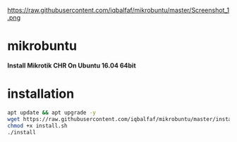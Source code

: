 <img>https://raw.githubusercontent.com/iqbalfaf/mikrobuntu/master/Screenshot_1.png</img>
# mikrobuntu
<b> Install Mikrotik CHR On Ubuntu 16.04 64bit </b>
  
# installation
  ```bash
  apt update && apt upgrade -y
  wget https://raw.githubusercontent.com/iqbalfaf/mikrobuntu/master/install.sh
  chmod +x install.sh
  ./install
  ```
